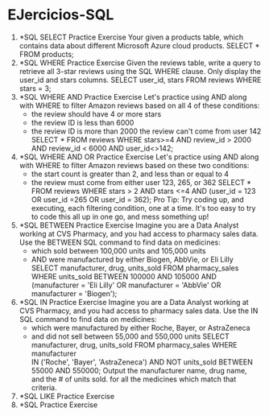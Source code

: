# EJercicios-SQL
1. *SQL SELECT Practice Exercise
   Your given a products table, which contains data about different Microsoft Azure cloud products.
   SELECT * FROM products;
3. *SQL WHERE Practice Exercise
  Given the reviews table, write a query to retrieve all 3-star reviews using the SQL WHERE clause.
  Only display the user_id and stars columns.
   SELECT user_id, stars FROM reviews WHERE stars = 3;
4. *SQL WHERE AND Practice Exercise
   Let's practice using AND along with WHERE to filter Amazon reviews based on all 4 of these conditions:
    - the review should have 4 or more stars
    - the review ID is less than 6000
    - the review ID is more than 2000
     the review can't come from user 142
    SELECT * FROM reviews WHERE stars>=4 AND review_id > 2000 AND review_id < 6000 AND user_id<>142;
5. *SQL WHERE AND OR Practice Exercise
    Let's practice using AND along with WHERE to filter Amazon reviews based on these two conditions:
    - the start count is greater than 2, and less than or equal to 4
    - the review must come from either user 123, 265, or 362
  SELECT * FROM reviews WHERE stars > 2 AND stars <=4 AND (user_id = 123 OR user_id =265 OR user_id = 362);
Pro Tip: Try coding up, and executing, each filtering condition, one at a time. It's too easy to try to code this all up in one go, and mess something up!
6. *SQL BETWEEN Practice Exercise
   Imagine you are a Data Analyst working at CVS Pharmacy, and you had access to pharmacy sales data.
   Use the BETWEEN SQL command to find data on medicines:
    - which sold between 100,000 units and 105,000 units
    - AND were manufactured by either Biogen, AbbVie, or Eli Lilly
   SELECT manufacturer, drug, units_sold FROM pharmacy_sales WHERE units_sold BETWEEN 100000 AND 105000
   AND (manufacturer = 'Eli Lilly' OR manufacturer = 'AbbVie' OR manufacturer = 'Biogen');
7. *SQL IN Practice Exercise
   Imagine you are a Data Analyst working at CVS Pharmacy, and you had access to pharmacy sales data.
   Use the IN SQL command to find data on medicines:
    - which were manufactured by either Roche, Bayer, or AstraZeneca
    - and did not sell between 55,000 and 550,000 units
   SELECT manufacturer, drug, units_sold FROM pharmacy_sales WHERE manufacturer  
   IN ('Roche', 'Bayer', 'AstraZeneca') AND NOT units_sold BETWEEN 55000 AND 550000;
Output the manufacturer name, drug name, and the # of units sold. for all the medicines which match that criteria.
8. *SQL LIKE Practice Exercise
11. *SQL Practice Exercise
